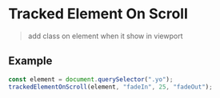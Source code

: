 Tracked Element On Scroll
===========
> add class on element when it show in viewport
## Example
```js
const element = document.querySelector(".yo");
trackedElementOnScroll(element, "fadeIn", 25, "fadeOut");
```